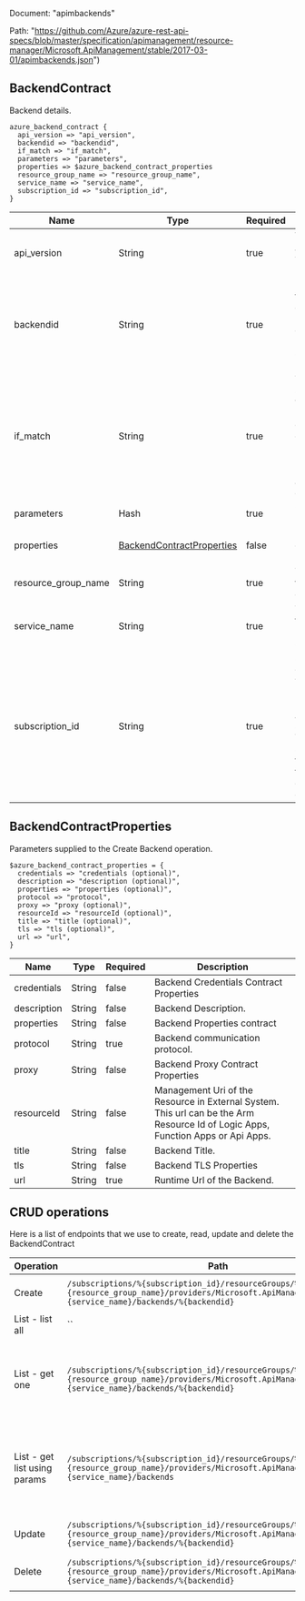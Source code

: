 Document: "apimbackends"


Path: "https://github.com/Azure/azure-rest-api-specs/blob/master/specification/apimanagement/resource-manager/Microsoft.ApiManagement/stable/2017-03-01/apimbackends.json")

## BackendContract

Backend details.

```puppet
azure_backend_contract {
  api_version => "api_version",
  backendid => "backendid",
  if_match => "if_match",
  parameters => "parameters",
  properties => $azure_backend_contract_properties
  resource_group_name => "resource_group_name",
  service_name => "service_name",
  subscription_id => "subscription_id",
}
```

| Name        | Type           | Required       | Description       |
| ------------- | ------------- | ------------- | ------------- |
|api_version | String | true | Version of the API to be used with the client request. |
|backendid | String | true | Identifier of the Backend entity. Must be unique in the current API Management service instance. |
|if_match | String | true | The entity state (Etag) version of the backend to delete. A value of '*' can be used for If-Match to unconditionally apply the operation. |
|parameters | Hash | true | Create parameters. |
|properties | [BackendContractProperties](#backendcontractproperties) | false | Backend entity contract properties. |
|resource_group_name | String | true | The name of the resource group. |
|service_name | String | true | The name of the API Management service. |
|subscription_id | String | true | Subscription credentials which uniquely identify Microsoft Azure subscription. The subscription ID forms part of the URI for every service call. |
        
## BackendContractProperties

Parameters supplied to the Create Backend operation.

```puppet
$azure_backend_contract_properties = {
  credentials => "credentials (optional)",
  description => "description (optional)",
  properties => "properties (optional)",
  protocol => "protocol",
  proxy => "proxy (optional)",
  resourceId => "resourceId (optional)",
  title => "title (optional)",
  tls => "tls (optional)",
  url => "url",
}
```

| Name        | Type           | Required       | Description       |
| ------------- | ------------- | ------------- | ------------- |
|credentials | String | false | Backend Credentials Contract Properties |
|description | String | false | Backend Description. |
|properties | String | false | Backend Properties contract |
|protocol | String | true | Backend communication protocol. |
|proxy | String | false | Backend Proxy Contract Properties |
|resourceId | String | false | Management Uri of the Resource in External System. This url can be the Arm Resource Id of Logic Apps, Function Apps or Api Apps. |
|title | String | false | Backend Title. |
|tls | String | false | Backend TLS Properties |
|url | String | true | Runtime Url of the Backend. |



## CRUD operations

Here is a list of endpoints that we use to create, read, update and delete the BackendContract

| Operation | Path | Verb | Description | OperationID |
| ------------- | ------------- | ------------- | ------------- | ------------- |
|Create|`/subscriptions/%{subscription_id}/resourceGroups/%{resource_group_name}/providers/Microsoft.ApiManagement/service/%{service_name}/backends/%{backendid}`|Put|Creates or Updates a backend.|Backend_CreateOrUpdate|
|List - list all|``||||
|List - get one|`/subscriptions/%{subscription_id}/resourceGroups/%{resource_group_name}/providers/Microsoft.ApiManagement/service/%{service_name}/backends/%{backendid}`|Get|Gets the details of the backend specified by its identifier.|Backend_Get|
|List - get list using params|`/subscriptions/%{subscription_id}/resourceGroups/%{resource_group_name}/providers/Microsoft.ApiManagement/service/%{service_name}/backends`|Get|Lists a collection of backends in the specified service instance.|Backend_ListByService|
|Update|`/subscriptions/%{subscription_id}/resourceGroups/%{resource_group_name}/providers/Microsoft.ApiManagement/service/%{service_name}/backends/%{backendid}`|Put|Creates or Updates a backend.|Backend_CreateOrUpdate|
|Delete|`/subscriptions/%{subscription_id}/resourceGroups/%{resource_group_name}/providers/Microsoft.ApiManagement/service/%{service_name}/backends/%{backendid}`|Delete|Deletes the specified backend.|Backend_Delete|
